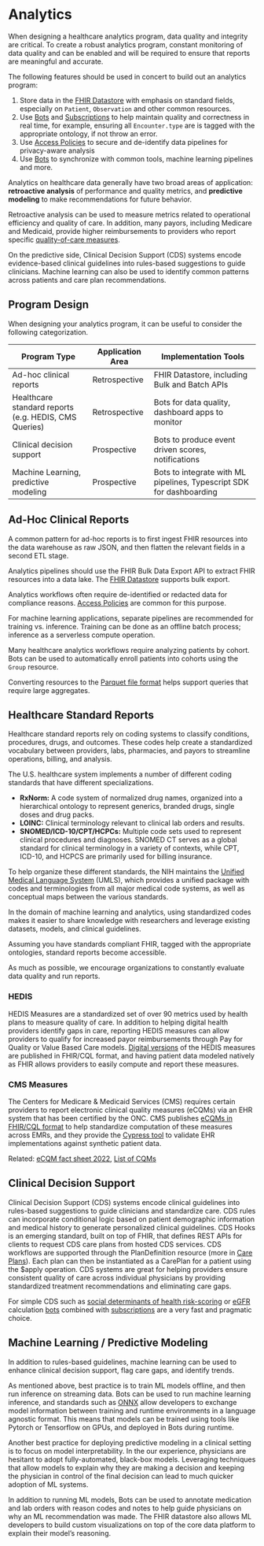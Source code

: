# Analytics

When designing a healthcare analytics program, data quality and integrity are critical. To create a robust analytics program, constant monitoring of data quality and can be enabled and will be required to ensure that reports are meaningful and accurate.

The following features should be used in concert to build out an analytics program:

1. Store data in the [FHIR Datastore](/docs/fhir-datastore) with emphasis on standard fields, especially on `Patient`, `Observation` and other common resources.
2. Use [Bots](/docs/bots) and [Subscriptions](/docs/subscriptions) to help maintain quality and correctness in real time, for example, ensuring all `Encounter.type` are is tagged with the appropriate ontology, if not throw an error.
3. Use [Access Policies](/docs/auth/access-control.md) to secure and de-identify data pipelines for privacy-aware analysis
4. Use [Bots](/docs/bots) to synchronize with common tools, machine learning pipelines and more.

Analytics on healthcare data generally have two broad areas of application: **retroactive analysis** of performance and quality metrics, and **predictive modeling** to make recommendations for future behavior.

Retroactive analysis can be used to measure metrics related to operational efficiency and quality of care. In addition, many payors, including Medicare and Medicaid, provide higher reimbursements to providers who report specific [quality-of-care measures](/docs/compliance/onc#materials-and-usage).

On the predictive side, Clinical Decision Support (CDS) systems encode evidence-based clinical guidelines into rules-based suggestions to guide clinicians. Machine learning can also be used to identify common patterns across patients and care plan recommendations.

## Program Design

When designing your analytics program, it can be useful to consider the following categorization.

| Program Type                                          | Application Area | Implementation Tools                                                 |
| ----------------------------------------------------- | ---------------- | -------------------------------------------------------------------- |
| Ad-hoc clinical reports                               | Retrospective    | FHIR Datastore, including Bulk and Batch APIs                        |
| Healthcare standard reports (e.g. HEDIS, CMS Queries) | Retrospective    | Bots for data quality, dashboard apps to monitor                     |
| Clinical decision support                             | Prospective      | Bots to produce event driven scores, notifications                   |
| Machine Learning, predictive modeling                 | Prospective      | Bots to integrate with ML pipelines, Typescript SDK for dashboarding |

## Ad-Hoc Clinical Reports

A common pattern for ad-hoc reports is to first ingest FHIR resources into the data warehouse as raw JSON, and then flatten the relevant fields in a second ETL stage.

Analytics pipelines should use the FHIR Bulk Data Export API to extract FHIR resources into a data lake. The [FHIR Datastore](/docs/fhir-datastore) supports bulk export.

Analytics workflows often require de-identified or redacted data for compliance reasons. [Access Policies](/docs/auth/access-control.md) are common for this purpose.

For machine learning applications, separate pipelines are recommended for training vs. inference. Training can be done as an offline batch process; inference as a serverless compute operation.

Many healthcare analytics workflows require analyzing patients by cohort. Bots can be used to automatically enroll patients into cohorts using the `Group` resource.

Converting resources to the [Parquet file format](https://gidon-16942.medium.com/apache-parquet-for-hl7-fhir-c23610131f8c) helps support queries that require large aggregates.

## Healthcare Standard Reports

Healthcare standard reports rely on coding systems to classify conditions, procedures, drugs, and outcomes. These codes help create a standardized vocabulary between providers, labs, pharmacies, and payors to streamline operations, billing, and analysis.

The U.S. healthcare system implements a number of different coding standards that have different specializations.

- **RxNorm:** A code system of normalized drug names, organized into a hierarchical ontology to represent generics, branded drugs, single doses and drug packs.
- **LOINC:** Clinical terminology relevant to clinical lab orders and results.
- **SNOMED/ICD-10/CPT/HCPCs:** Multiple code sets used to represent clinical procedures and diagnoses. SNOMED CT serves as a global standard for clinical terminology in a variety of contexts, while CPT, ICD-10, and HCPCS are primarily used for billing insurance.

To help organize these different standards, the NIH maintains the [Unified Medical Language System](https://www.nlm.nih.gov/research/umls/index.html) (UMLS), which provides a unified package with codes and terminologies from all major medical code systems, as well as conceptual maps between the various standards.

In the domain of machine learning and analytics, using standardized codes makes it easier to share knowledge with researchers and leverage existing datasets, models, and clinical guidelines.

Assuming you have standards compliant FHIR, tagged with the appropriate ontologies, standard reports become accessible.

As much as possible, we encourage organizations to constantly evaluate data quality and run reports.

### HEDIS

HEDIS Measures are a standardized set of over 90 metrics used by health plans to measure quality of care. In addition to helping digital health providers identify gaps in care, reporting HEDIS measures can allow providers to qualify for increased payor reimbursements through Pay for Quality or Value Based Care models. [Digital versions](https://store.ncqa.org/hedis-quality-measurement.html) of the HEDIS measures are published in FHIR/CQL format, and having patient data modeled natively as FHIR allows providers to easily compute and report these measures.

### CMS Measures

The Centers for Medicare & Medicaid Services (CMS) requires certain providers to report electronic clinical quality measures (eCQMs) via an EHR system that has been certified by the ONC. CMS publishes [eCQMs in FHIR/CQL format](https://ecqi.healthit.gov/ecqms) to help standardize computation of these measures across EMRs, and they provide the [Cypress tool](https://www.healthit.gov/cypress/index.html) to validate EHR implementations against synthetic patient data.

Related: [eCQM fact sheet 2022](https://www.cms.gov/files/document/2022-ecqm-reporting-requirements.pdf), [List of CQMs](https://docs.google.com/spreadsheets/d/1OoEcFjiHXHfnZn0y3eQ5D7hjijpr0dop5ckEwnOnSmo/edit#gid=0)

## Clinical Decision Support

Clinical Decision Support (CDS) systems encode clinical guidelines into rules-based suggestions to guide clinicians and standardize care. CDS rules can incorporate conditional logic based on patient demographic information and medical history to generate personalized clinical guidelines. CDS Hooks is an emerging standard, built on top of FHIR, that defines REST APIs for clients to request CDS care plans from hosted CDS services. CDS workflows are supported through the PlanDefinition resource (more in [Care Plans](/docs/careplans)). Each plan can then be instantiated as a CarePlan for a patient using the $apply operation. CDS systems are great for helping providers ensure consistent quality of care across individual physicians by providing standardized treatment recommendations and eliminating care gaps.

For simple CDS such as [social determinants of health risk-scoring](https://www.ajmc.com/view/social-determinants-of-health-score-does-it-help-identify-those-at-higher-cardiovascular-risk) or [eGFR](https://www.kidneyfund.org/all-about-kidneys/tests/blood-test-egfr) calculation [bots](/docs/bots) combined with [subscriptions](/docs/subscriptions) are a very fast and pragmatic choice.

## Machine Learning / Predictive Modeling

In addition to rules-based guidelines, machine learning can be used to enhance clinical decision support, flag care gaps, and identify trends.

As mentioned above, best practice is to train ML models offline, and then run inference on streaming data. Bots can be used to run machine learning inference, and standards such as [ONNX](https://onnx.ai/) allow developers to exchange model information between training and runtime environments in a language agnostic format. This means that models can be trained using tools like Pytorch or Tensorflow on GPUs, and deployed in Bots during runtime.

Another best practice for deploying predictive modeling in a clinical setting is to focus on model interpretability. In the our experience, physicians are hesitant to adopt fully-automated, black-box models. Leveraging techniques that allow models to explain why they are making a decision and keeping the physician in control of the final decision can lead to much quicker adoption of ML systems.

In addition to running ML models, Bots can be used to annotate medication and lab orders with reason codes and notes to help guide physicians on why an ML recommendation was made. The FHIR datastore also allows ML developers to build custom visualizations on top of the core data platform to explain their model’s reasoning.
